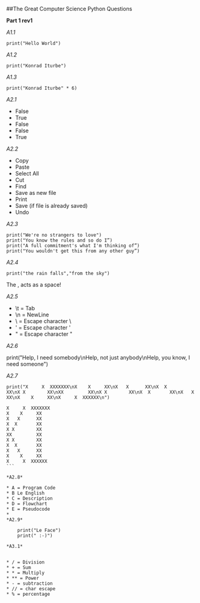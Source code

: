 ##The Great Computer Science Python Questions

**Part 1 rev1**

*A1.1*

    print("Hello World")

*A1.2*

    print("Konrad Iturbe")

*A1.3*

    print("Konrad Iturbe" * 6)

*A2.1*

* False
* True
* False
* False
* True

*A2.2*

* Copy
* Paste
* Select All
* Cut
* Find
* Save as new file
* Print
* Save (if file is already saved)
* Undo

*A2.3*

    print("We're no strangers to love")
    print("You know the rules and so do I”)
    print("A full commitment's what I'm thinking of”)
    print("You wouldn't get this from any other guy”)
    
*A2.4*

    print("the rain falls","from the sky")
    
The , acts as a space!

*A2.5*

* \t = Tab
* \n = NewLine
* \\ = Escape character \
* \' = Escape character '
* \" = Escape character "

*A2.6*

print("Help, I need somebody\nHelp, not just anybody\nHelp, you know, I need someone")

*A2.7*

    print("X     X  XXXXXXX\nX    X     XX\nX   X      XX\nX  X       XX\nX X        XX\nXX         XX\nX X        XX\nX  X       XX\nX   X      XX\nX    X     XX\nX     X  XXXXXX\n")
    
````
X     X  XXXXXXX
X    X     XX
X   X      XX
X  X       XX
X X        XX
XX         XX
X X        XX
X  X       XX
X   X      XX
X    X     XX
X     X  XXXXXX
```

*A2.8*

* A = Program Code
* B Le English
* C = Description
* D = Flowchart
* E = Pseudocode
* 
*A2.9*

    print("Le Face")
    print(" :-)")

*A3.1*


* / = Division
* + = Sum
* * = Multiply
* ** = Power
* - = subtraction
* // = char escape
* % = percentage



